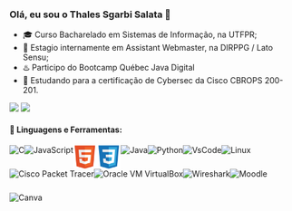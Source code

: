 ### Olá, eu sou o Thales Sgarbi Salata 👋
- 🎓 Curso Bacharelado em Sistemas de Informação, na UTFPR;
- 🏢 Estagio internamente em Assistant Webmaster, na DIRPPG / Lato Sensu;
- ♨️ Participo do Bootcamp Québec Java Digital
- 🔐 Estudando para a certificação de Cybersec da Cisco CBROPS 200-201.

<!--
**Taresu/Taresu** is a ✨ _special_ ✨ repository because its `README.md` (this file) appears on your GitHub profile.

Here are some ideas to get you started:

- 🔭 I’m currently working on ...
- 🌱 I’m currently learning ...
- 👯 I’m looking to collaborate on ...
- 🤔 I’m looking for help with ...
- 💬 Ask me about ...
- 📫 How to reach me: ...
- 😄 Pronouns: ...
- ⚡ Fun fact: ...
-->

<div
  <a href="https://github.com/Taresu">
  <img height="180em" src="https://github-readme-stats.vercel.app/api?username=Taresu&show_icons=true&theme=dark&include_all_commits=true&count_private=true"/>
  <img height="180em" src="https://github-readme-stats.vercel.app/api/top-langs/?username=Taresu&layout=compact&langs_count=7&theme=dark"/>
</div>

#### 🔨 Linguagens e Ferramentas:
<a href="https://pt.wikipedia.org/wiki/C_(linguagem_de_programa%C3%A7%C3%A3o)" target="_blank"> <img alt="C" align="left" height="42px" src="https://cdn.jsdelivr.net/gh/devicons/devicon/icons/c/c-original.svg"> </a>
<a href="https://pt.wikipedia.org/wiki/JavaScript" target="_blank"> <img align="left" alt="JavaScript" height ="42px"  src="https://raw.githubusercontent.com/rahul-jha98/github_readme_icons/main/language_and_tools/square/javascript/javascript.svg"> </a>
<a href="https://pt.wikipedia.org/wiki/HTML5" target="_blank"> <img alt="HTML5" align="left" height="42px" src="https://raw.githubusercontent.com/devicons/devicon/master/icons/html5/html5-original.svg"> </a>
<a href="https://pt.wikipedia.org/wiki/CSS3" target="_blank"> <img alt="CSS3" align="left" height="42px" src="https://raw.githubusercontent.com/devicons/devicon/master/icons/css3/css3-original.svg"> </a>
<a href="https://pt.wikipedia.org/wiki/Java" target="_blank"> <img alt="Java" align="left" height="42px" 
src="https://img.icons8.com/color/344/java-coffee-cup-logo--v1.png"> </a>
<a href="https://pt.wikipedia.org/wiki/Python" target="_blank"> <img alt="Python" align="left" height="42px" 
src="https://img.icons8.com/color/344/python--v1.png"> </a>
<a href="https://pt.wikipedia.org/wiki/Visual_Studio_Code" target="_blank"> <img alt="VsCode" align="left" height="42px" src="https://cdn.jsdelivr.net/gh/devicons/devicon/icons/vscode/vscode-original.svg"> </a>
<a href="https://pt.wikipedia.org/wiki/Linux" target="_blank"> <img alt="Linux" align="left" height="42px" src="https://upload.wikimedia.org/wikipedia/commons/thumb/3/35/Tux.svg/800px-Tux.svg.png"> </a>
<a href="https://pt.wikipedia.org/wiki/Packet_Tracer" target="_blank"> <img alt="Cisco Packet Tracer" align="left" height="42px" src="http://www.cloudi.com.br/scoop2017/wp-content/uploads/2017/10/ciscopackettracer.jpg"> </a>
<a href="https://pt.wikipedia.org/wiki/VirtualBox" target="_blank"> <img alt="Oracle VM VirtualBox" align="left" height="42px" src="https://img.icons8.com/color/344/virtualbox.png"> </a>
<a href="https://pt.wikipedia.org/wiki/Wireshark" target="_blank"> <img alt="Wireshark" align="left" height="42px" src="https://cdn.icon-icons.com/icons2/2699/PNG/512/wireshark_logo_icon_170682.png"> </a>
<a href="https://pt.wikipedia.org/wiki/Moodle" target="_blank"> <img alt="Moodle" align="left" height="42px" src="https://cdn.jsdelivr.net/gh/devicons/devicon/icons/moodle/moodle-original.svg"> </a>
<a href="https://pt.wikipedia.org/wiki/Canva" target="_blank"> <img alt="Canva" align="left" height="42px" src="https://cdn.jsdelivr.net/gh/devicons/devicon/icons/canva/canva-original.svg"> </a>
